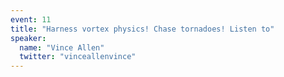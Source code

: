 ```yaml
---
event: 11
title: "Harness vortex physics! Chase tornadoes! Listen to"
speaker:
  name: "Vince Allen"
  twitter: "vinceallenvince"
---
```

